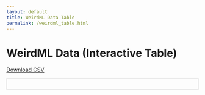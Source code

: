 ```yaml
---
layout: default
title: WeirdML Data Table
permalink: /weirdml_table.html
---
```


<h1>WeirdML Data (Interactive Table)</h1>
<p><a href="{{ "/data/weirdml_data.csv" | relative_url }}">Download CSV</a></p>

<div class="table-scroll">
  <table id="csv-table">
    <thead></thead>
    <tbody></tbody>
  </table>
</div>

<!-- PapaParse (CSV parser) -->
<script src="https://cdn.jsdelivr.net/npm/papaparse@5.4.1/papaparse.min.js" integrity="sha384-6y3Kxk6q1cJtKpX3T7..." crossorigin="anonymous"></script>

<style>
.table-scroll{max-width:100%;overflow:auto;border:1px solid #ddd;}
table{border-collapse:collapse;font-size:14px;}
th,td{border:1px solid #ddd;padding:4px 8px;white-space:nowrap;}
thead th{position:sticky;top:0;background:#fff;z-index:3;}
tbody th{position:sticky;left:0;background:#fff;z-index:2;}
/* optional: make corner cell sticky above left column */
thead th:first-child{left:0;z-index:4;}
</style>

<script>
(async () => {
  const url = '{{ "/data/weirdml_data.csv" | relative_url }}?v={{ site.time | date: "%s" }}'; // cache-bust
  const csvText = await fetch(url).then(r => r.text());
  const parsed = Papa.parse(csvText, { header: true, skipEmptyLines: true });
  const rows = parsed.data;
  if (!rows.length) return;

  // Guess the model column
  const keys = Object.keys(rows[0]);
  const modelKey = keys.find(k => k.toLowerCase().includes('model')) || keys[0];

  const models = rows.map(r => r[modelKey]);
  const metrics = keys.filter(k => k !== modelKey);

  const thead = document.querySelector('#csv-table thead');
  const tbody = document.querySelector('#csv-table tbody');

  // Header row (models)
  const headerTr = document.createElement('tr');
  headerTr.appendChild(document.createElement('th')); // empty corner
  models.forEach(m => {
    const th = document.createElement('th');
    th.textContent = m;
    headerTr.appendChild(th);
  });
  thead.appendChild(headerTr);

  // Metric rows
  metrics.forEach(metric => {
    const tr = document.createElement('tr');
    const th = document.createElement('th');
    th.textContent = metric;
    tr.appendChild(th);

    rows.forEach(r => {
      const td = document.createElement('td');
      td.textContent = r[metric];
      tr.appendChild(td);
    });
    tbody.appendChild(tr);
  });
})();
</script>
